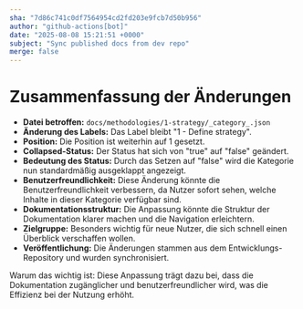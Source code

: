 ```yaml
---
sha: "7d86c741c0df7564954cd2fd203e9fcb7d50b956"
author: "github-actions[bot]"
date: "2025-08-08 15:21:51 +0000"
subject: "Sync published docs from dev repo"
merge: false
---
```


# Zusammenfassung der Änderungen

- **Datei betroffen:** `docs/methodologies/1-strategy/_category_.json`
- **Änderung des Labels:** Das Label bleibt "1 - Define strategy".
- **Position:** Die Position ist weiterhin auf 1 gesetzt.
- **Collapsed-Status:** Der Status hat sich von "true" auf "false" geändert.
- **Bedeutung des Status:** Durch das Setzen auf "false" wird die Kategorie nun standardmäßig ausgeklappt angezeigt.
- **Benutzerfreundlichkeit:** Diese Änderung könnte die Benutzerfreundlichkeit verbessern, da Nutzer sofort sehen, welche Inhalte in dieser Kategorie verfügbar sind.
- **Dokumentationsstruktur:** Die Anpassung könnte die Struktur der Dokumentation klarer machen und die Navigation erleichtern.
- **Zielgruppe:** Besonders wichtig für neue Nutzer, die sich schnell einen Überblick verschaffen wollen.
- **Veröffentlichung:** Die Änderungen stammen aus dem Entwicklungs-Repository und wurden synchronisiert.

Warum das wichtig ist: Diese Anpassung trägt dazu bei, dass die Dokumentation zugänglicher und benutzerfreundlicher wird, was die Effizienz bei der Nutzung erhöht.

